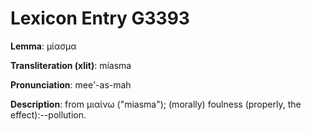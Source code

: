 # Lexicon Entry G3393

**Lemma**: μίασμα

**Transliteration (xlit)**: míasma

**Pronunciation**: mee'-as-mah

**Description**:
from μιαίνω ("miasma"); (morally) foulness (properly, the effect):--pollution.
